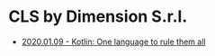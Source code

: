 # CLS by Dimension S.r.l.

* [2020.01.09 - Kotlin: One language to rule them all](./2020.01.09-Kotlin%20MP/)
